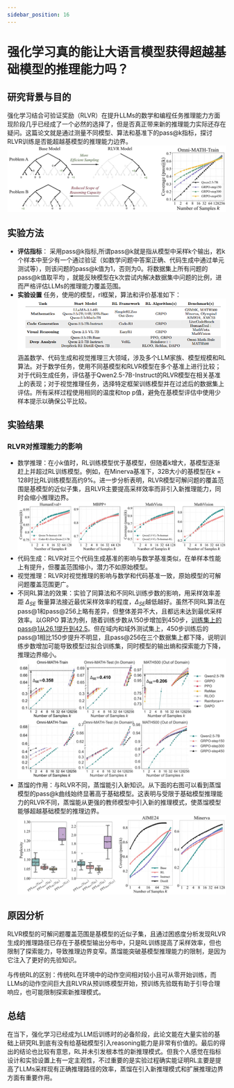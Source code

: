 ```yaml
---
sidebar_position: 16
---
```


# 强化学习真的能让大语言模型获得超越基础模型的推理能力吗？

## 研究背景与目的
强化学习结合可验证奖励（RLVR）在提升LLMs的数学和编程任务推理能力方面现阶段几乎已经成了一个必然的选择了，但是否真正带来新的推理能力实际还存在疑问。这篇论文就是通过测量不同模型、算法和基准下的pass@k指标，探讨RLVR训练是否能超越基模型的推理能力边界。
![img](img/RLVR_overview.png)
## 实验方法

- **评估指标**：
采用pass@k指标,所谓pass@k就是指从模型中采样k个输出，若k个样本中至少有一个通过验证（如数学问题中答案正确、代码生成中通过单元测试等），则该问题的pass@k值为1，否则为0。将数据集上所有问题的 pass@k值取平均 ，就能反映模型在k次尝试内解决数据集中问题的比例，进而严格评估LLMs的推理能力覆盖范围。
- **实验设置**
任务，使用的模型，rl框架，算法和评价基准如下：
![img](img/RLVR_whole.png)
涵盖数学、代码生成和视觉推理三大领域，涉及多个LLM家族、模型规模和RL算法。对于数学任务，使用不同基模型和RLVR模型在多个基准上进行比较；对于代码生成任务，评估基于Qwen2.5-7B-Instruct的RLVR模型在相关基准上的表现；对于视觉推理任务，选择特定框架训练模型并在过滤后的数据集上评估。所有采样过程使用相同的温度和top p值，避免在基模型评估中使用少样本提示以确保公平比较。

## 实验结果

### RLVR对推理能力的影响

- 数学推理：在小k值时，RL训练模型优于基模型，但随着k增大，基模型逐渐赶上并超过RL训练模型。例如，在Minerva基准下，32B大小的基模型在$k = 128$时比RL训练模型高约9%。进一步分析表明，RLVR模型可解问题的覆盖范围是基模型的近似子集，且RLVR主要提高采样效率而非引入新推理能力，同时会缩小推理边界。
![mig](img/RLVR_experiment.png)
- 代码生成：RLVR对三个代码生成基准的影响与数学基准类似，在单样本性能上有提升，但覆盖范围缩小，潜力不如原始模型。
- 视觉推理：RLVR对视觉推理的影响与数学和代码基准一致，原始模型的可解问题覆盖范围更广。
- 不同RL算法的效果：实验了同算法和不同RL训练步数的影响，用采样效率差距 $\Delta_{SE}$ 衡量算法接近最优采样效率的程度，$\Delta_{SE}$越低越好。虽然不同RL算法在pass@1和pass@256上略有差异，但整体差异不大，且都远未达到最优采样效率。以GRPO 算法为例，随着训练步数从150步增加到450步，训练集上的pass@1从26.1提升到42.5。但在域内和域外测试集上，450步训练后的pass@1相比150步提升不明显，且pass@256在三个数据集上都下降，说明训练步数增加可能导致模型过拟合训练集，同时模型的输出熵和探索能力下降，推理边界缩小。
![img](img/RLVR_compare.png)
- 蒸馏的作用：与RLVR不同，蒸馏能引入新知识。从下面的右图可以看到蒸馏模型的pass@k曲线始终显著高于基础模型。这表明与受限于基础模型推理能力的RLVR不同，蒸馏能从更强的教师模型中引入新的推理模式，使蒸馏模型能够超越基础模型的推理边界。
![img](img/RLVR_perplexity.png)
## 原因分析

RLVR模型的可解问题覆盖范围是基模型的近似子集，且通过困惑度分析发现RLVR生成的推理路径已存在于基模型输出分布中，只是RL训练提高了采样效率，但也限制了探索能力，导致推理边界变窄。蒸馏能突破基模型推理能力的限制，是因为它注入了更好的先验知识。 

与传统RL的区别：传统RL在环境中的动作空间相对较小且可从零开始训练，而LLMs的动作空间巨大且RLVR从预训练模型开始，预训练先验既有助于引导合理响应，也可能限制探索新推理模式。

## 总结
在当下，强化学习已经成为LLM后训练时的必备阶段，此论文能在大量实验的基础上研究RL到底有没有给基础模型引入reasoning能力是非常有价值的。最后的得出的结论也比较有意思，RL并未引发根本性的新推理模式。但我个人感觉在指标设计和实验设置上有一定主观性，不过重要的是实验过程确实能证明RL主要是提高了LLMs采样现有正确推理路径的效率，蒸馏在引入新推理模式和扩展推理边界方面有重要作用。

